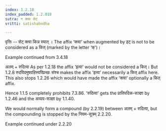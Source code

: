 ```yaml
---
index: 1.2.18
index_padded: 1.2.018
sutra: न क्त्वा सेट्
vritti: satishabodha

---
```

वृत्तिः -- सेट् क्त्वा किन्न स्यात् । The affix ‘क्त्वा’ when augmented by इट् is not to be considered as a कित् (marked by the letter ‘क्’)।


Example continued from 3.4.18


अलम् + रुदित्वा As per 1.2.18 the affix ‘इत्वा’ would not be considered a कित्। But 1.2.8 रुदविदमुषग्रहिस्वपिप्रच्छः संश्च makes the affix ‘इत्वा’ necessarily a कित् affix here. This also stops 1.2.26 which would have made the affix ‘क्त्वा’ optionally a कित् affix.

Hence 1.1.5 completely prohibits 7.3.86. ‘रुदित्वा’ gets the प्रातिपदिक-सञ्ज्ञा by 1.2.46 and the अव्यय-सञ्ज्ञा by 1.1.40.


We would normally form a compound (by 2.2.19) between अलम् + रुदित्वा, but the compounding is stopped by the नियम-सूत्रम् 2.2.20.


Example continued under 2.2.20
